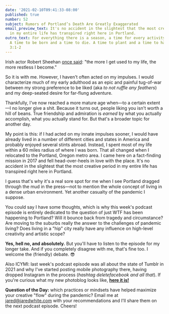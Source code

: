 ```yaml
---
date: '2021-02-10T09:41:33-08:00'
published: true
number: 52
subject: Rumors of Portland’s Death Are Greatly Exaggerated
email_preview_text: It's no accident in the slightest that the most creative period
  in my entire life has transpired right here in Portland.
outro_text: For everything there is a season, a time for every activity under heaven.
  A time to be born and a time to die. A time to plant and a time to harvest. –Ecclesiastes
  3:1-2
---
```


Irish actor Robert Sheehan [once said](https://www.theguardian.com/culture/2013/aug/03/robert-sheehan-so-much-trouble): "the more I get used to my life, the more restless I become."

So it is with me. However, I haven't often acted on my impulses. I would characterize much of my early adulthood as an epic and painful tug-of-war between my strong preference to be liked (aka *to not ruffle any feathers*) and my deep-seated desire for far-flung adventure.

Thankfully, I've now reached a more mature age when—to a certain extent—I no longer give a shit. Because it turns out, people liking you isn't worth a hill of beans. True friendship and admiration is _earned_ by what you actually accomplish, what you actually stand for. But that's a broader topic for another day.

My point is this: if I had acted on my innate impulses sooner, I would have already lived in a number of different cities and states in America and probably enjoyed several stints abroad. Instead, I spent most of my life within a 60 miles radius of where I was born. That all changed when I relocated to the Portland, Oregon metro area. I came here on a fact-finding mission in 2017 and fell head-over-heels in love with the place. It's no accident in the slightest that the most creative period in my entire life has transpired right here in Portland.

I guess that's why it's a real sore spot for me when I see Portland dragged through the mud in the press—not to mention the whole concept of living in a dense urban environment. Yet another casualty of the pandemic I suppose.

You could say I have some thoughts, which is why this week's podcast episode is entirely dedicated to the question of just WTF has been happening to Portland? Will it bounce back from tragedy and circumstance? Are moving to the suburbs really the answer to the challenges of pandemic living? Does living in a "hip" city really have any influence on high-level creativity and artistic scope?

**Yes, hell no, and absolutely.** But you'll have to listen to the episode for my longer take. And if you completely disagree with me, that's fine too. I welcome the (friendly) debate. 😎

Also ICYMI: last week's podcast episode was all about the state of Tumblr in 2021 and why I've started posting mobile photography there, having dropped Instagram in the process (*hashtag deletefacebook and all that*). If you're curious what my new photoblog looks like, **[here it is!](https://jaredcwhite.tumblr.com)**

**Question of the Day:** which practices or mindsets have helped maximize your creative "flow" during the pandemic? Email me at [jared@jaredwhite.com](mailto:jared@jaredwhite.com) with your recommendations and I'll share them on the next podcast episode. Cheers!